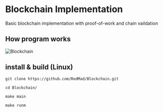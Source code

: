 # Blockchain Implementation
Basic blockchain implementation with proof-of-work and chain vaildation

## How program works
![Blockchain](https://github.com/RedMads/Blockchain/blob/main/images/runProgram.gif)

## install & build (Linux)
```
git clone https://github.com/RedMad/Blockchain.git

cd Blockchain/

make main

make runm

```